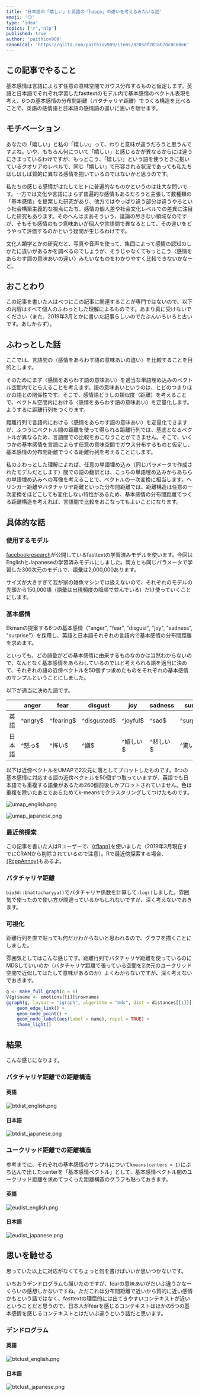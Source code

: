 ```yaml
---
title: '日本語の「嬉しい」と英語の「happy」の違いを考えるみたいな話'
emoji: '😏'
type: 'idea'
topics: ['r','nlp']
published: true
author: 'paithiov909'
canonical: 'https://qiita.com/paithiov909/items/8205df2816b7dc8c60e6'
---
```


## この記事でやること

基本感情は言語によらず任意の意味空間でガウス分布するものと仮定します。英語と日本語でそれぞれ学習したfasttextのモデル内で基本感情のベクトル表現を考え、6つの基本感情の分布間距離（バタチャリヤ距離）でつくる構造を比べることで、英語の感情語と日本語の感情語の違いに思いを馳せます。

## モチベーション

あなたの「嬉しい」と私の「嬉しい」って、わりと意味が違うだろうと思うんですよね。いや、もちろん何について「嬉しい」と感じるかが異なるからには違うにきまっているわけですが、もっとこう、「嬉しい」という語を使うときに抱いているクオリアのレベルで、同じ「嬉しい」で形容される状況であっても私たちはしばしば質的に異なる感情を抱いているのではないかと思うのです。

私たちの感じる感情がはたしてヒトに普遍的なものかというのは壮大な問いです。一方では文化や言語によらず普遍的な感情もあるだろうと主張して数種類の「基本感情」を提案した研究があり、他方ではやっぱり違う部分は違うやろという社会構築主義的な視点にたち、感情の個人差や社会文化レベルでの差異に注目した研究もあります。そのへんはまあそういう、議論の尽きない領域なのですが、そもそも感情のもつ意味あいが個人や言語間で異なるとして、その違いをどうやって評価するのかという疑問が生じるわけです。

文化人類学とかの研究だと、写真や音声を使って、集団によって感情の認知のしかたに違いがあるかを調べるのでしょうが、そうじゃなくてもっとこう〈感情をあらわす語の意味あいの違い〉みたいなものをわかりやすく比較できないかなーと。

## おことわり

この記事を書いた人はべつにこの記事に関連することが専門ではないので、以下の内容はすべて個人のふわっとした理解によるものです。あまり真に受けないでください（また、2019年3月とかに書いた記事らしいのでたぶんいろいろと古いです。あしからず）。

## ふわっとした話

ここでは、言語間の〈感情をあらわす語の意味あいの違い〉を比較することを目的とします。

そのためにまず〈感情をあらわす語の意味あい〉を適当な単語埋め込みのベクトル空間内でとらえることを考えます。語の意味あいというのは、とどのつまりほかの語との関係性です。そこで、感情語どうしの類似度（距離）を考えることで、ベクトル空間内における〈感情をあらわす語の意味あい〉を定量化します。ようするに距離行列をつくります。

距離行列で言語内における〈感情をあらわす語の意味あい〉を定量化できますが、ふつうにベクトル間の距離を使って得られる距離行列では、基底となるベクトルが異なるため、言語間での比較をおこなうことができません。そこで、いくつかの基本感情を言語によらず任意の意味空間でガウス分布するものと仮定し、基本感情の分布間距離でつくる距離行列を考えることにします。

私のふわっとした理解によれば、任意の単語埋め込み（同じパラメータで作成されたモデルだとします）間での語の翻訳とは、こっちの単語埋め込みからあちらの単語埋め込みへの写像を考えることで、ベクトルの一次変換に相当します。ヘリンガー距離やバタチャリヤ距離といった分布間距離では、距離構造は任意の一次変換をほどこしても変化しない特性があるため、基本感情の分布間距離でつくる距離構造を考えれば、言語間で比較をおこなってもよいことになります。

## 具体的な話

### 使用するモデル

[facebookresearch](https://github.com/facebookresearch/fastText/blob/master/docs/crawl-vectors.md)が公開しているfasttextの学習済みモデルを使います。今回はEnglishとJapaneseの学習済みモデルにしました。両方とも同じパラメータで学習した300次元のモデルで、語彙は2,000,000あります。

サイズが大きすぎて我が家の雑魚マシンでは扱えないので、それぞれのモデルの先頭から150,000語（語彙は出現頻度の降順で並んでいる）だけ使っていくことにします。

### 基本感情

Ekmanの提案する6つの基本感情（"anger", "fear", "disgust", "joy", "sadness", "surprise"）を採用し、英語と日本語それぞれの言語内で基本感情の分布間距離を求めます。

といっても、どの語彙がどの基本感情に由来するものなのかは当然わからないので、なんとなく基本感情をあらわしているのではと考えられる語を適当に決めて、それぞれの語の近傍ベクトルを50個ずつ求めたものをそれぞれの基本感情のサンプルということにしました。

以下が適当に決めた語です。

|        | anger   | fear      | disgust     | joy      | sadness  | surprise    |
| ------ | ------- | --------- | ----------- | -------- | -------- | ----------- |
| 英語   | ^angry$ | ^fearing$ | ^disgusted$ | ^joyful$ | ^sad$    | ^surprised$ |
| 日本語 | ^怒っ$  | ^怖い$    | ^嫌$        | ^嬉しい$ | ^悲しい$ | ^驚い$      |

以下は近傍ベクトルをUMAPで2次元に落としてプロットしたものです。6つの基本感情に対応する語の近傍ベクトルを50個ずつ取っていますが、英語でも日本語でも重複する語彙があるため260個前後しかプロットされていません。色は重複を除いたあとであらためてk-meansでクラスタリングしてつけたものです。

![umap_english.png](https://qiita-image-store.s3.amazonaws.com/0/228173/c94dc4a2-7f67-fb14-f6f7-33abd2f12d93.png)

![umap_japanese.png](https://qiita-image-store.s3.amazonaws.com/0/228173/fae98418-4d1d-381b-2b6f-d96746d858d0.png)

### 最近傍探索

この記事を書いた人はRユーザーで、[{rflann}](https://github.com/YeeJeremy/rflann)を使いました（2019年3月現在すでにCRANから削除されているので注意）。Rで最近傍探索する場合、[{RcppAnnoy}](https://github.com/eddelbuettel/rcppannoy)もあるよ。

### バタチャリヤ距離

`bio3d::bhattacharyya()`でバタチャリヤ係数を計算して`-log()`しました。雰囲気で使ったので使い方が間違っているかもしれないですが、深く考えないでおきます。

### 可視化

距離行列を直で貼っても何だかわからないと思われるので、グラフを描くことにしました。

雰囲気としてはこんな感じです。距離行列でバタチャリヤ距離を使っているのにMDSしていいのか（バタチャリヤ距離で張っている空間を2次元のユークリッド空間で近似してはたして意味があるのか）よくわからないですが、深く考えないでおきます。

``` r
g <- make_full_graph(n = 6)
V(g)$name <- emotions[[i]]$rownames
ggraph(g, layout = "igraph", algorithm = "mds", dist = distances[[1]][[2]], dim = 2) +
    geom_edge_link() + 
    geom_node_point() +
    geom_node_label(aes(label = name), repel = TRUE) +
    theme_light()
```
## 結果

こんな感じになります。

### バタチャリヤ距離での距離構造

#### 英語

![btdist_english.png](https://qiita-image-store.s3.amazonaws.com/0/228173/79cb7a6d-0e70-9b74-382d-6a0a511e2ee1.png)

#### 日本語

![btdist_japanese.png](https://qiita-image-store.s3.amazonaws.com/0/228173/23aaa472-3caf-ebac-af39-0cb47d1ea112.png)

### ユークリッド距離での距離構造

参考までに、それぞれの基本感情のサンプルについて`kmeans(centers = 1)`にぶち込んで出したcenterを「基本感情ベクトル」として、基本感情ベクトル間のユークリッド距離を求めてつくった距離構造のグラフも貼っておきます。

#### 英語

![eudist_english.png](https://qiita-image-store.s3.amazonaws.com/0/228173/937aa3c7-9bbe-e28a-bda3-45db89da276e.png)

#### 日本語

![eudist_japanese.png](https://qiita-image-store.s3.amazonaws.com/0/228173/b36557d7-82f8-4fe2-d059-05641e376658.png)

## 思いを馳せる

思っていた以上に対応がなくてちょっと何を書けばいいか思いつかないです。

いちおうデンドログラムも描いたのですが、fearの意味あいがだいぶ違うかなーくらいの感想しかないですね。ただこれは分布間距離で近いから質的に近い感情かもという話ではなく、fasttextの理屈的には出てきやすいコンテキストが近いということだと思うので、日本人がfearを感じるコンテキストはほかの5つの基本感情を感じるコンテキストとはだいぶ違うという話だと思います。

### デンドログラム

#### 英語

![btclust_english.png](https://qiita-image-store.s3.amazonaws.com/0/228173/4a783a65-848d-d761-f85d-aa759a0eecc2.png)

#### 日本語

![btclust_japanese.png](https://qiita-image-store.s3.amazonaws.com/0/228173/66a81732-b679-6ebb-500a-01a446514f80.png)

